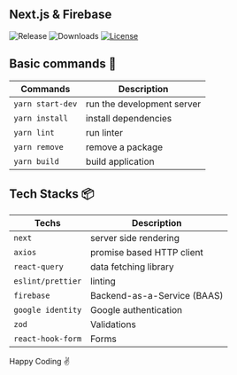 ## Next.js & Firebase

![Release](https://img.shields.io/npm/v/next-firebase)
![Downloads](https://img.shields.io/npm/dw/next-firebase)
[![License](https://img.shields.io/:license-MIT-blue.svg?style=flat)](https://opensource.org/licenses/MIT)

## Basic commands :wrench:

| Commands         | Description                |
| ---------------- | -------------------------- |
| `yarn start-dev` | run the development server |
| `yarn install`   | install dependencies       |
| `yarn lint`      | run linter                 |
| `yarn remove`    | remove a package           |
| `yarn build`     | build application          |

## Tech Stacks :package:

| Techs             | Description                 |
| ----------------- | --------------------------- |
| `next`            | server side rendering       |
| `axios`           | promise based HTTP client   |
| `react-query`     | data fetching library       |
| `eslint/prettier` | linting                     |
| `firebase`        | Backend-as-a-Service (BAAS) |
| `google identity` | Google authentication       |
| `zod`             | Validations                 |
| `react-hook-form` | Forms                       |

Happy Coding :v:
